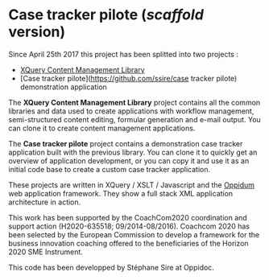Case tracker pilote (*scaffold* version)
=======

Since April 25th 2017 this project has been splitted into two projects :

* [XQuery Content Management Library](https://github.com/ssire/xquery-cm-library)
* [Case tracker pilote](https://github.com/ssire/case tracker pilote) demonstration application

The **XQuery Content Management Library** project contains all the common libraries and data used to create applications with workflow management, semi-structured content editing, formular generation and e-mail output. You can clone it to create content management applications.

The **Case tracker pilote** project contains a demonstration case tracker application built with the previous library. You can clone it to quickly get an overview of application development, or you can copy it and use it as an initial code base to create a custom case tracker application.

These projects are written in XQuery / XSLT / Javascript and the [Oppidum](https://github.com/ssire/oppidum) web application framework. They show a full stack XML application architecture in action.

This work has been supported by the CoachCom2020 coordination and support action (H2020-635518; 09/2014-08/2016). Coachcom 2020 has been selected by the European Commission to develop a framework for the business innovation coaching offered to the beneficiaries of the Horizon 2020 SME Instrument.

This code has been developped by Stéphane Sire at Oppidoc.
